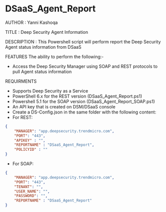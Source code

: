 # DSaaS_Agent_Report

AUTHOR		: Yanni Kashoqa

TITLE		: Deep Security Agent Information

DESCRIPTION	: This Powershell script will perform report the Deep Security Agent status information from DSaaS

FEATURES
The ability to perform the following:-
- Access the Deep Security Manager using SOAP and REST protocols to pull Agent status information

REQUIRMENTS
- Supports Deep Security as a Service
- PowerShell 6.x for the REST version (DSaaS_Agent_Report.ps1)
- Powershell 5.1 for the SOAP version (DSaaS_Agent_Report_SOAP.ps1)
- An API key that is created on DSM/DSaaS console
- Create a DS-Config.json in the same folder with the following content:
- For REST:
~~~~JSON
{
    "MANAGER": "app.deepsecurity.trendmicro.com",
    "PORT": "443",
    "APIKEY" : "",
    "REPORTNAME" : "DSaaS_Agent_Report",
    "POLICYID" : ""
}
~~~~

- For SOAP:
~~~~JSON
{
    "MANAGER": "app.deepsecurity.trendmicro.com",
    "PORT": "443",
    "TENANT": "",
    "USER_NAME": "",
    "PASSWORD": "",
    "REPORTNAME" : "DSaaS_Agent_Report"
}
~~~~
